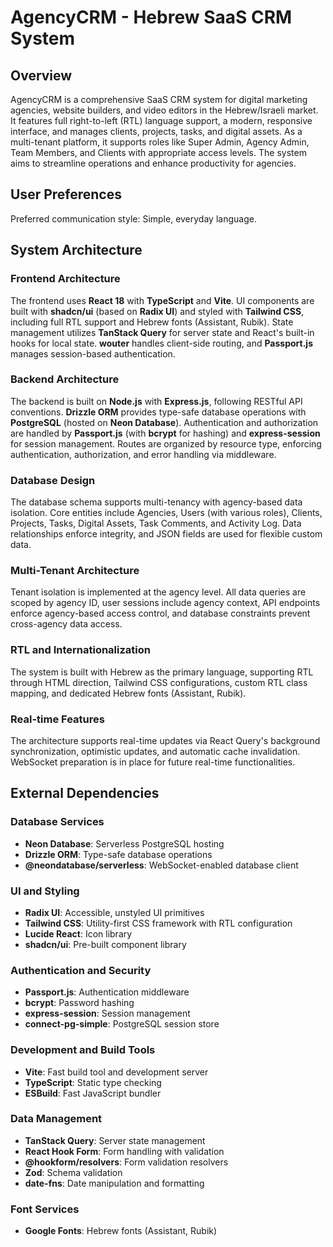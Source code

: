 # AgencyCRM - Hebrew SaaS CRM System

## Overview
AgencyCRM is a comprehensive SaaS CRM system for digital marketing agencies, website builders, and video editors in the Hebrew/Israeli market. It features full right-to-left (RTL) language support, a modern, responsive interface, and manages clients, projects, tasks, and digital assets. As a multi-tenant platform, it supports roles like Super Admin, Agency Admin, Team Members, and Clients with appropriate access levels. The system aims to streamline operations and enhance productivity for agencies.

## User Preferences
Preferred communication style: Simple, everyday language.

## System Architecture

### Frontend Architecture
The frontend uses **React 18** with **TypeScript** and **Vite**. UI components are built with **shadcn/ui** (based on **Radix UI**) and styled with **Tailwind CSS**, including full RTL support and Hebrew fonts (Assistant, Rubik). State management utilizes **TanStack Query** for server state and React's built-in hooks for local state. **wouter** handles client-side routing, and **Passport.js** manages session-based authentication.

### Backend Architecture
The backend is built on **Node.js** with **Express.js**, following RESTful API conventions. **Drizzle ORM** provides type-safe database operations with **PostgreSQL** (hosted on **Neon Database**). Authentication and authorization are handled by **Passport.js** (with **bcrypt** for hashing) and **express-session** for session management. Routes are organized by resource type, enforcing authentication, authorization, and error handling via middleware.

### Database Design
The database schema supports multi-tenancy with agency-based data isolation. Core entities include Agencies, Users (with various roles), Clients, Projects, Tasks, Digital Assets, Task Comments, and Activity Log. Data relationships enforce integrity, and JSON fields are used for flexible custom data.

### Multi-Tenant Architecture
Tenant isolation is implemented at the agency level. All data queries are scoped by agency ID, user sessions include agency context, API endpoints enforce agency-based access control, and database constraints prevent cross-agency data access.

### RTL and Internationalization
The system is built with Hebrew as the primary language, supporting RTL through HTML direction, Tailwind CSS configurations, custom RTL class mapping, and dedicated Hebrew fonts (Assistant, Rubik).

### Real-time Features
The architecture supports real-time updates via React Query's background synchronization, optimistic updates, and automatic cache invalidation. WebSocket preparation is in place for future real-time functionalities.

## External Dependencies

### Database Services
- **Neon Database**: Serverless PostgreSQL hosting
- **Drizzle ORM**: Type-safe database operations
- **@neondatabase/serverless**: WebSocket-enabled database client

### UI and Styling
- **Radix UI**: Accessible, unstyled UI primitives
- **Tailwind CSS**: Utility-first CSS framework with RTL configuration
- **Lucide React**: Icon library
- **shadcn/ui**: Pre-built component library

### Authentication and Security
- **Passport.js**: Authentication middleware
- **bcrypt**: Password hashing
- **express-session**: Session management
- **connect-pg-simple**: PostgreSQL session store

### Development and Build Tools
- **Vite**: Fast build tool and development server
- **TypeScript**: Static type checking
- **ESBuild**: Fast JavaScript bundler

### Data Management
- **TanStack Query**: Server state management
- **React Hook Form**: Form handling with validation
- **@hookform/resolvers**: Form validation resolvers
- **Zod**: Schema validation
- **date-fns**: Date manipulation and formatting

### Font Services
- **Google Fonts**: Hebrew fonts (Assistant, Rubik)